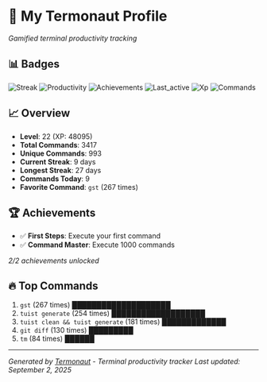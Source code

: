 # 🚀 My Termonaut Profile

*Gamified terminal productivity tracking*

## 📊 Badges

![Streak](https://img.shields.io/badge/Streak-9+days-blue?style=flat-square&logo=terminal&logoColor=white) ![Productivity](https://img.shields.io/badge/Productivity-80.0%25-green?style=flat-square&logo=terminal&logoColor=white) ![Achievements](https://img.shields.io/badge/Achievements-5%2F10-blue?style=flat-square&logo=terminal&logoColor=white) ![Last_active](https://img.shields.io/badge/Last+Active-5h+ago-green?style=flat-square&logo=terminal&logoColor=white) ![Xp](https://img.shields.io/badge/XP-Level+22+%2848095%2F52900%29-blue?style=flat-square&logo=terminal&logoColor=white) ![Commands](https://img.shields.io/badge/Commands-3417-blue?style=flat-square&logo=terminal&logoColor=white) 

## 📈 Overview

- **Level**: 22 (XP: 48095)
- **Total Commands**: 3417
- **Unique Commands**: 993
- **Current Streak**: 9 days
- **Longest Streak**: 27 days
- **Commands Today**: 9
- **Favorite Command**: `gst` (267 times)

## 🏆 Achievements

- ✅ **First Steps**: Execute your first command
- ✅ **Command Master**: Execute 1000 commands

*2/2 achievements unlocked*

## 🔥 Top Commands

1. `gst` (267 times) ████████████████████
2. `tuist generate` (254 times) ███████████████████
3. `tuist clean && tuist generate` (181 times) █████████████
4. `git diff` (130 times) █████████
5. `tm` (84 times) ██████

---

*Generated by [Termonaut](https://github.com/oiahoon/termonaut) - Terminal productivity tracker*
*Last updated: September 2, 2025*
